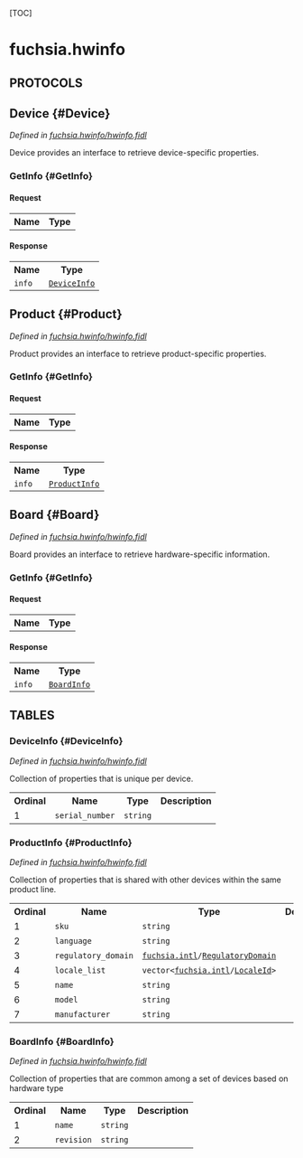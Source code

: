 [TOC]

# fuchsia.hwinfo


## **PROTOCOLS**

## Device {#Device}
*Defined in [fuchsia.hwinfo/hwinfo.fidl](https://fuchsia.googlesource.com/fuchsia/+/master/sdk/fidl/fuchsia.hwinfo/hwinfo.fidl#34)*

 Device provides an interface to retrieve device-specific properties.

### GetInfo {#GetInfo}


#### Request
<table>
    <tr><th>Name</th><th>Type</th></tr>
    </table>


#### Response
<table>
    <tr><th>Name</th><th>Type</th></tr>
    <tr>
            <td><code>info</code></td>
            <td>
                <code><a class='link' href='#DeviceInfo'>DeviceInfo</a></code>
            </td>
        </tr></table>

## Product {#Product}
*Defined in [fuchsia.hwinfo/hwinfo.fidl](https://fuchsia.googlesource.com/fuchsia/+/master/sdk/fidl/fuchsia.hwinfo/hwinfo.fidl#40)*

 Product provides an interface to retrieve product-specific properties.

### GetInfo {#GetInfo}


#### Request
<table>
    <tr><th>Name</th><th>Type</th></tr>
    </table>


#### Response
<table>
    <tr><th>Name</th><th>Type</th></tr>
    <tr>
            <td><code>info</code></td>
            <td>
                <code><a class='link' href='#ProductInfo'>ProductInfo</a></code>
            </td>
        </tr></table>

## Board {#Board}
*Defined in [fuchsia.hwinfo/hwinfo.fidl](https://fuchsia.googlesource.com/fuchsia/+/master/sdk/fidl/fuchsia.hwinfo/hwinfo.fidl#46)*

 Board provides an interface to retrieve hardware-specific information.

### GetInfo {#GetInfo}


#### Request
<table>
    <tr><th>Name</th><th>Type</th></tr>
    </table>


#### Response
<table>
    <tr><th>Name</th><th>Type</th></tr>
    <tr>
            <td><code>info</code></td>
            <td>
                <code><a class='link' href='#BoardInfo'>BoardInfo</a></code>
            </td>
        </tr></table>







## **TABLES**

### DeviceInfo {#DeviceInfo}


*Defined in [fuchsia.hwinfo/hwinfo.fidl](https://fuchsia.googlesource.com/fuchsia/+/master/sdk/fidl/fuchsia.hwinfo/hwinfo.fidl#9)*

 Collection of properties that is unique per device.


<table>
    <tr><th>Ordinal</th><th>Name</th><th>Type</th><th>Description</th></tr>
    <tr>
            <td>1</td>
            <td><code>serial_number</code></td>
            <td>
                <code>string</code>
            </td>
            <td></td>
        </tr></table>

### ProductInfo {#ProductInfo}


*Defined in [fuchsia.hwinfo/hwinfo.fidl](https://fuchsia.googlesource.com/fuchsia/+/master/sdk/fidl/fuchsia.hwinfo/hwinfo.fidl#15)*

 Collection of properties that is shared with other devices within the same
 product line.


<table>
    <tr><th>Ordinal</th><th>Name</th><th>Type</th><th>Description</th></tr>
    <tr>
            <td>1</td>
            <td><code>sku</code></td>
            <td>
                <code>string</code>
            </td>
            <td></td>
        </tr><tr>
            <td>2</td>
            <td><code>language</code></td>
            <td>
                <code>string</code>
            </td>
            <td></td>
        </tr><tr>
            <td>3</td>
            <td><code>regulatory_domain</code></td>
            <td>
                <code><a class='link' href='../fuchsia.intl/'>fuchsia.intl</a>/<a class='link' href='../fuchsia.intl/#RegulatoryDomain'>RegulatoryDomain</a></code>
            </td>
            <td></td>
        </tr><tr>
            <td>4</td>
            <td><code>locale_list</code></td>
            <td>
                <code>vector&lt;<a class='link' href='../fuchsia.intl/'>fuchsia.intl</a>/<a class='link' href='../fuchsia.intl/#LocaleId'>LocaleId</a>&gt;</code>
            </td>
            <td></td>
        </tr><tr>
            <td>5</td>
            <td><code>name</code></td>
            <td>
                <code>string</code>
            </td>
            <td></td>
        </tr><tr>
            <td>6</td>
            <td><code>model</code></td>
            <td>
                <code>string</code>
            </td>
            <td></td>
        </tr><tr>
            <td>7</td>
            <td><code>manufacturer</code></td>
            <td>
                <code>string</code>
            </td>
            <td></td>
        </tr></table>

### BoardInfo {#BoardInfo}


*Defined in [fuchsia.hwinfo/hwinfo.fidl](https://fuchsia.googlesource.com/fuchsia/+/master/sdk/fidl/fuchsia.hwinfo/hwinfo.fidl#27)*

 Collection of properties that are common among a set of devices based on
 hardware type


<table>
    <tr><th>Ordinal</th><th>Name</th><th>Type</th><th>Description</th></tr>
    <tr>
            <td>1</td>
            <td><code>name</code></td>
            <td>
                <code>string</code>
            </td>
            <td></td>
        </tr><tr>
            <td>2</td>
            <td><code>revision</code></td>
            <td>
                <code>string</code>
            </td>
            <td></td>
        </tr></table>









